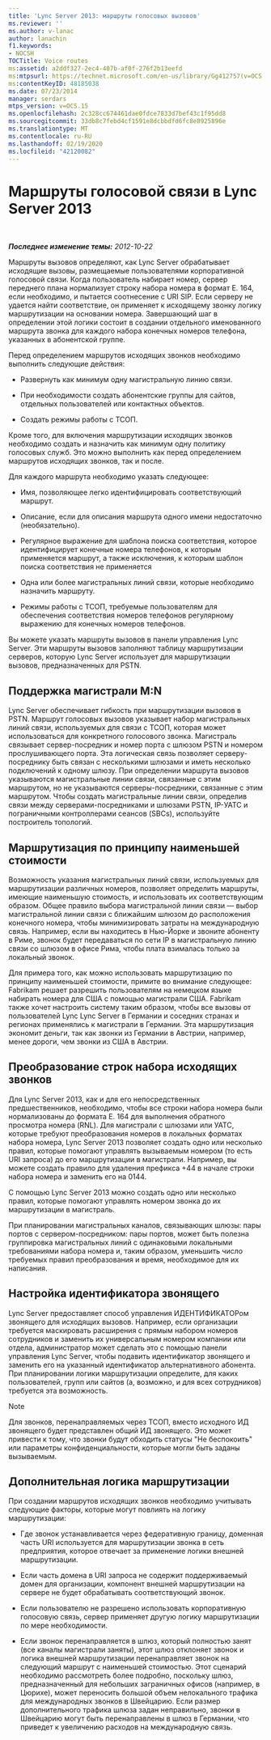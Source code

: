 ```yaml
---
title: 'Lync Server 2013: маршруты голосовых вызовов'
ms.reviewer: ''
ms.author: v-lanac
author: lanachin
f1.keywords:
- NOCSH
TOCTitle: Voice routes
ms:assetid: a2ddf327-2ec4-407b-af0f-276f2b13eefd
ms:mtpsurl: https://technet.microsoft.com/en-us/library/Gg412757(v=OCS.15)
ms:contentKeyID: 48185038
ms.date: 07/23/2014
manager: serdars
mtps_version: v=OCS.15
ms.openlocfilehash: 2c328cc674461dae0fdce7833d7bef43c1f95dd8
ms.sourcegitcommit: 33db8c7febd4cf1591e8dcbbdfd6fc8e8925896e
ms.translationtype: MT
ms.contentlocale: ru-RU
ms.lasthandoff: 02/19/2020
ms.locfileid: "42120082"
---
```

<div data-xmlns="http://www.w3.org/1999/xhtml">

<div class="topic" data-xmlns="http://www.w3.org/1999/xhtml" data-msxsl="urn:schemas-microsoft-com:xslt" data-cs="http://msdn.microsoft.com/">

<div data-asp="https://msdn2.microsoft.com/asp">

# <a name="voice-routes-in-lync-server-2013"></a>Маршруты голосовой связи в Lync Server 2013

</div>

<div id="mainSection">

<div id="mainBody">

<span> </span>

_**Последнее изменение темы:** 2012-10-22_

Маршруты вызовов определяют, как Lync Server обрабатывает исходящие вызовы, размещаемые пользователями корпоративной голосовой связи. Когда пользователь набирает номер, сервер переднего плана нормализует строку набора номера в формат E. 164, если необходимо, и пытается соотнесение с URI SIP. Если серверу не удается найти соответствие, он применяет к исходящему звонку логику маршрутизации на основании номера. Завершающий шаг в определении этой логики состоит в создании отдельного именованного маршрута звонка для каждого набора конечных номеров телефона, указанных в абонентской группе.

Перед определением маршрутов исходящих звонков необходимо выполнить следующие действия:

  - Развернуть как минимум одну магистральную линию связи.

  - При необходимости создать абонентские группы для сайтов, отдельных пользователей или контактных объектов.

  - Создать режимы работы с ТСОП.

Кроме того, для включения маршрутизации исходящих звонков необходимо создать и назначить как минимум одну политику голосовых служб. Это можно выполнить как перед определением маршрутов исходящих звонков, так и после.

Для каждого маршрута необходимо указать следующее:

  - Имя, позволяющее легко идентифицировать соответствующий маршрут.

  - Описание, если для описания маршрута одного имени недостаточно (необязательно).

  - Регулярное выражение для шаблона поиска соответствия, которое идентифицирует конечные номера телефонов, к которым применяется маршрут, а также исключения, к которым шаблон поиска соответствия не применяется

  - Одна или более магистральных линий связи, которые необходимо назначить маршруту.

  - Режимы работы с ТСОП, требуемые пользователям для обеспечения соответствия номеров телефонов регулярному выражению для конечных номеров телефонов.

Вы можете указать маршруты вызовов в панели управления Lync Server. Эти маршруты вызовов заполняют таблицу маршрутизации серверов, которую Lync Server использует для маршрутизации вызовов, предназначенных для PSTN.

<div>

## <a name="mn-trunk-support"></a>Поддержка магистрали M:N

Lync Server обеспечивает гибкость при маршрутизации вызовов в PSTN. Маршрут голосовых вызовов указывает набор магистральных линий связи, используемых для связи с ТСОП, которая может использоваться для конкретного голосового звонка. Магистраль связывает сервер-посредник и номер порта с шлюзом PSTN и номером прослушивающего порта. Эта логическая связь позволяет серверу-посреднику быть связан с несколькими шлюзами и иметь несколько подключений к одному шлюзу. При определении маршрута вызовов указываются магистральные линии связи, связанные с этим маршрутом, но не указываются серверы-посредники, связанные с этим маршрутом. Чтобы создать магистральные линии связи, определив связи между серверами-посредниками и шлюзами PSTN, IP-УАТС и пограничными контроллерами сеансов (SBCs), используйте построитель топологий.

</div>

<div>

## <a name="least-cost-routing"></a>Маршрутизация по принципу наименьшей стоимости

Возможность указания магистральных линий связи, используемых для маршрутизации различных номеров, позволяет определить маршруты, имеющие наименьшую стоимость, и использовать их соответствующим образом. Общее правило выбора магистральной линии связи — выбор магистральной линии связи с ближайшим шлюзом до расположения конечного номера, чтобы минимизировать затраты на международную связь. Например, если вы находитесь в Нью-Йорке и звоните абоненту в Риме, звонок будет передаваться по сети IP в магистральную линию связи со шлюзом в офисе Рима, чтобы плата взималась только за локальный звонок.

Для примера того, как можно использовать маршрутизацию по принципу наименьшей стоимости, примите во внимание следующее: Fabrikam решает разрешить пользователям на немецком языке набирать номера для США с помощью магистрали США. Fabrikam также хочет настроить систему таким образом, чтобы все вызовы от пользователей Lync Lync Server в Германии и соседних странах и регионах применялись к магистрали в Германии. Эта маршрутизация экономит деньги, так как звонки из Германии в Австрии, например, менее дороги, чем звонки из США в Австрии.

</div>

<div>

## <a name="translating-outbound-dial-strings"></a>Преобразование строк набора исходящих звонков

Для Lync Server 2013, как и для его непосредственных предшественников, необходимо, чтобы все строки набора номера были нормализованы до формата E. 164 для выполнения обратного просмотра номера (RNL). Для магистрали с шлюзами или УАТС, которые требуют преобразования номеров в локальных форматах набора номера, Lync Server 2013 позволяет создать одно или несколько правил, которые помогают управлять вызываемым номером (то есть URI запроса) до его маршрутизации в магистрали. Например, вы можете создать правило для удаления префикса +44 в начале строки набора номера и заменить его на 0144.

С помощью Lync Server 2013 можно создать одно или несколько правил, которые помогают управлять номером звонка до их маршрутизации в магистраль.

При планировании магистральных каналов, связывающих шлюзы: пары портов с сервером-посредником: пары портов, может быть полезна группировка магистральных линий с одинаковыми локальными требованиями набора номера и, таким образом, уменьшить число требуемых правил преобразования и время, необходимое для их написания.

</div>

<div>

## <a name="configuring-caller-id"></a>Настройка идентификатора звонящего

Lync Server предоставляет способ управления ИДЕНТИФИКАТОРом звонящего для исходящих вызовов. Например, если организации требуется маскировать расширения с прямым набором номеров сотрудников и заменить их универсальным номером компании или отдела, администратор может сделать это с помощью панели управления Lync Server, чтобы подавить идентификатор звонящего и заменить его на указанный идентификатор альтернативного абонента. При планировании логики маршрутизации определите, для каких пользователей, групп или сайтов (а, возможно, и для всех сотрудников) требуется эта возможность.

<div>


> [!NOTE]  
> Для звонков, перенаправляемых через ТСОП, вместо исходного ИД звонящего будет представлен общий ИД звонящего. Это может привести к тому, что звонки будут обходить статусы "Не беспокоить" или параметры конфиденциальности, которые могли быть заданы вызываемым.



</div>

</div>

<div>

## <a name="additional-routing-logic"></a>Дополнительная логика маршрутизации

При создании маршрутов исходящих звонков необходимо учитывать следующие факторы, которые могут повлиять на логику маршрутизации:

  - Где звонок устанавливается через федеративную границу, доменная часть URI используется для маршрутизации звонка в сеть предприятия, которое отвечает за применение логики внешней маршрутизации.

  - Если часть домена в URI запроса не содержит поддерживаемый домен для организации, компонент внешней маршрутизации на сервере не будет обрабатывать соответствующий звонок.

  - Если пользователю не разрешено использовать корпоративную голосовую связь, сервер применяет другую логику маршрутизации по мере необходимости.

  - Если звонок перенаправляется в шлюз, который полностью занят (все каналы магистрали заняты), этот шлюз отклоняет звонок и логика внешней маршрутизации перенаправляет звонок на следующий маршрут с наименьшей стоимостью. Этот сценарий необходимо рассмотреть более подробно, поскольку шлюз, предназначенный для небольших заграничных офисов (например, в Цюрихе), может переносить большой объем нелокального трафика для международных звонков в Швейцарию. Если размер дополнительного трафика шлюза задан неправильно, звонки в Швейцарию могут быть перенаправлены в шлюз в Германии, что приведет к увеличению расходов на международную связь.

</div>

</div>

<span> </span>

</div>

</div>

</div>

